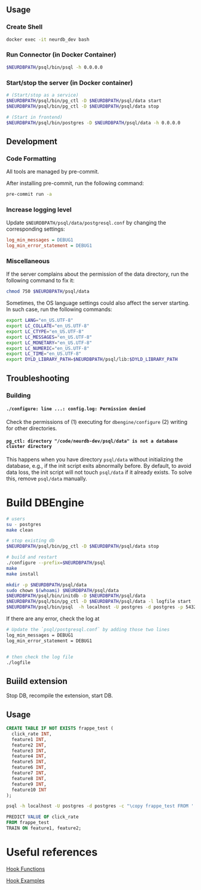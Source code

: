 

## Usage

### Create Shell

```bash
docker exec -it neurdb_dev bash
```

### Run Connector (in Docker Container)

```bash
$NEURDBPATH/psql/bin/psql -h 0.0.0.0
```

<!--
### Run tests

> [!NOTE]
> In the current state, the implementation of `PREDICT` syntax is not complete but scheduled. Once it is done, you can use the following syntax to run the training/inference on the specific data table, e.g.,
> ```
> PREDICT CLASS OF class FROM iris;
> ```
-->

### Start/stop the server (in Docker container)

```bash
# (Start/stop as a service)
$NEURDBPATH/psql/bin/pg_ctl -D $NEURDBPATH/psql/data start
$NEURDBPATH/psql/bin/pg_ctl -D $NEURDBPATH/psql/data stop

# (Start in frontend)
$NEURDBPATH/psql/bin/postgres -D $NEURDBPATH/psql/data -h 0.0.0.0
```



## Development

### Code Formatting

All tools are managed by pre-commit.

After installing pre-commit, run the following command:

```bash
pre-commit run -a
```

### Increase logging level

Update `$NEURDBPATH/psql/data/postgresql.conf` by changing the corresponding settings:

```ini
log_min_messages = DEBUG1
log_min_error_statement = DEBUG1
```

### Miscellaneous

If the server complains about the permission of the data directory, run the following command to fix it:

```bash
chmod 750 $NEURDBPATH/psql/data
```

Sometimes, the OS language settings could also affect the server starting. In such case, run the following commands:

```bash
export LANG="en_US.UTF-8"
export LC_COLLATE="en_US.UTF-8"
export LC_CTYPE="en_US.UTF-8"
export LC_MESSAGES="en_US.UTF-8"
export LC_MONETARY="en_US.UTF-8"
export LC_NUMERIC="en_US.UTF-8"
export LC_TIME="en_US.UTF-8"
export DYLD_LIBRARY_PATH=$NEURDBPATH/psql/lib:$DYLD_LIBRARY_PATH
```

## Troubleshooting

### Building

#### `./configure: line ...: config.log: Permission denied`

Check the permissions of (1) executing for `dbengine/configure` (2) writing for other directories.

#### `pg_ctl: directory "/code/neurdb-dev/psql/data" is not a database cluster directory`

This happens when you have directory `psql/data` without initializing the database, e.g., if the init script exits abnormally before. By default, to avoid data loss, the init script will not touch `psql/data` if it already exists. To solve this, remove `psql/data` manually.

# Build DBEngine

```bash
# users
su - postgres
make clean

# stop existing db
$NEURDBPATH/psql/bin/pg_ctl -D $NEURDBPATH/psql/data stop

# build and restart
./configure --prefix=$NEURDBPATH/psql
make
make install

mkdir -p $NEURDBPATH/psql/data
sudo chown $(whoami) $NEURDBPATH/psql/data
$NEURDBPATH/psql/bin/initdb -D $NEURDBPATH/psql/data
$NEURDBPATH/psql/bin/pg_ctl -D $NEURDBPATH/psql/data -l logfile start
$NEURDBPATH/psql/bin/psql  -h localhost -U postgres -d postgres -p 5432
```

If there are any error, check the log at

```bash
# Update the `psql/postgresql.conf` by adding those two lines
log_min_messages = DEBUG1
log_min_error_statement = DEBUG1


# then check the log file
./logfile
```

## Buiild extension

Stop DB, recompile the extension, start DB.

## Usage

```sql
CREATE TABLE IF NOT EXISTS frappe_test (
  click_rate INT,
  feature1 INT,
  feature2 INT,
  feature3 INT,
  feature4 INT,
  feature5 INT,
  feature6 INT,
  feature7 INT,
  feature8 INT,
  feature9 INT,
  feature10 INT
);
```

```bash
psql -h localhost -U postgres -d postgres -c "\copy frappe_test FROM './frappe.csv' DELIMITER ',' CSV HEADER;"
```

```sql
PREDICT VALUE OF click_rate
FROM frappe_test
TRAIN ON feature1, feature2;
```



# Useful references

[Hook Functions](https://github.com/taminomara/psql-hooks/blob/master/Detailed.md)

[Hook Examples](https://wiki.postgresql.org/images/e/e3/Hooks_in_postgresql.pdf)
